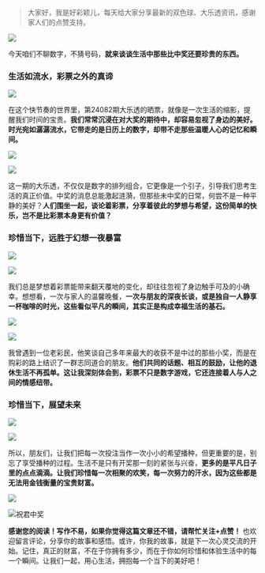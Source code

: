 > 大家好，我是好彩颖儿，每天给大家分享最新的双色球、大乐透资讯，感谢家人们的点赞支持。

![](https://cdn.jsdelivr.net/gh/wangwenjie1314/PicCDN/2024-7-12/1720763627240-image.png)


今天咱们不聊数字，不猜号码，**就来谈谈生活中那些比中奖还要珍贵的东西。**

### 生活如流水，彩票之外的真谛


![](https://cdn.jsdelivr.net/gh/wangwenjie1314/PicCDN/2024-7-17/1721178651138-image.png)


在这个快节奏的世界里，第24082期大乐透的晒票，就像是一次生活的缩影，提醒我们时间的宝贵。**我们常常沉浸在对大奖的期待中，却容易忽视了身边的美好。时光宛如潺潺流水，它带走的是日历上的数字，却带不走那些温暖人心的记忆和瞬间。**


![](https://cdn.jsdelivr.net/gh/wangwenjie1314/PicCDN/2024-7-17/1721178781029-image.png)

![](https://cdn.jsdelivr.net/gh/wangwenjie1314/PicCDN/2024-7-17/1721178688735-image.png)


这一期的大乐透，不仅仅是数字的排列组合，它更像是一个引子，引导我们思考生活的真正价值。中奖的消息总能激起涟漪，但那些未中奖的日常，何尝不是一种平静的美好？**人们围坐一起，谈论着彩票，分享着彼此的梦想与希望，这份简单的快乐，岂不是比彩票本身更有价值？**

### 珍惜当下，远胜于幻想一夜暴富


![](https://cdn.jsdelivr.net/gh/wangwenjie1314/PicCDN/2024-7-17/1721178804737-image.png)

![](https://cdn.jsdelivr.net/gh/wangwenjie1314/PicCDN/2024-7-17/1721178694313-image.png)


我们总是梦想着彩票能带来翻天覆地的变化，却往往忽视了身边触手可及的小确幸。想想看，一次与家人的温馨晚餐，**一次与朋友的深夜长谈，或是独自一人静享一杯咖啡的时光，这些看似平凡的瞬间，其实正是构成幸福生活的基石。**


![](https://cdn.jsdelivr.net/gh/wangwenjie1314/PicCDN/2024-7-17/1721178700361-image.png)


![](https://cdn.jsdelivr.net/gh/wangwenjie1314/PicCDN/2024-7-17/1721178715728-image.png)

我曾遇到一位老彩民，他笑谈自己多年来最大的收获不是中过的那些小奖，而是在购彩的路上结识了一群志同道合的朋友。**他们共同的话题、相互的鼓励，让他的退休生活不再孤单。这让我深刻体会到，彩票不只是数字游戏，它还连接着人与人之间的情感纽带。**

### 珍惜当下，展望未来

![](https://cdn.jsdelivr.net/gh/wangwenjie1314/PicCDN/2024-7-17/1721178838302-image.png)


![](https://cdn.jsdelivr.net/gh/wangwenjie1314/PicCDN/2024-7-17/1721178708835-image.png)


所以，朋友们，让我们把每一次投注当作一次小小的希望播种，但更重要的是，别忘了享受播种的过程。生活不是只有开奖那一刻的紧张与兴奋，**更多的是平凡日子里的点点滴滴。让我们珍惜每一次相聚的欢笑，每一次努力的汗水，因为这些都是无法用金钱衡量的宝贵财富。**


![](https://cdn.jsdelivr.net/gh/wangwenjie1314/PicCDN/2024-7-17/1721178895811-image.png)

![祝君中奖](https://cdn.jsdelivr.net/gh/wangwenjie1314/PicCDN/2024-7-17/1721178732623-image.png)


**感谢您的阅读！写作不易，如果你觉得这篇文章还不错，请帮忙关注+点赞！** 也欢迎留言评论，分享你的故事和感悟。或许，你我的故事，就是下一次心灵交流的开始。记住，真正的财富，不在于你拥有多少，而在于你如何珍惜和体验生活中的每一个瞬间。让我们一起，用心生活，拥抱每一个当下的美好吧！